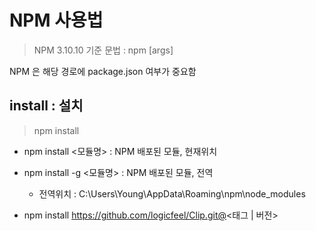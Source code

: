 # NPM 사용법 

> NPM  3.10.10 기준
> 문법 : npm <cmd> [args]


NPM 은 해당 경로에 package.json 여부가 중요함


## install : 설치

> npm install 

+ npm install <모듈명> : NPM 배포된 모듈, 현재위치

+ npm install -g <모듈명> : NPM 배포된 모듈, 전역
    * 전역위치 : C:\Users\Young\AppData\Roaming\npm\node_modules

+ npm install https://github.com/logicfeel/Clip.git@<태그 | 버전>


